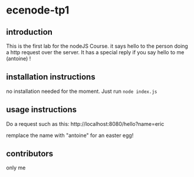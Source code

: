 # ecenode-tp1

## introduction 

This is the first lab for the nodeJS Course. it says hello to the person doing a http request over the server. It has a special reply if you say hello to me (antoine) !

## installation instructions

no installation needed for the moment. Just run 
`node index.js`

## usage instructions

Do a request such as this:
http://localhost:8080/hello?name=eric

remplace the name with "antoine" for an easter egg!

## contributors

only me
